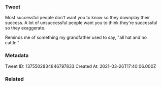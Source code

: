 ### Tweet
Most successful people don't want you to know so they downplay their success. A lot of unsuccessful people want you to think they're successful so they exaggerate.

Reminds me of something my grandfather used to say, "all hat and no cattle."

### Metadata
Tweet ID: 1375502834846797833
Created At: 2021-03-26T17:40:06.000Z

### Related

